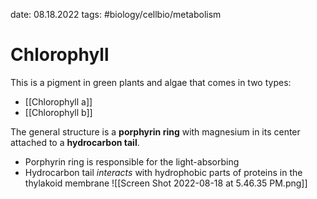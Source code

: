 date: 08.18.2022
tags:   #biology/cellbio/metabolism 
# Chlorophyll
This is a pigment in green plants and algae that comes in two types:
- [[Chlorophyll a]]
- [[Chlorophyll b]]

The general structure is a **porphyrin ring** with magnesium in its center attached to a **hydrocarbon tail**.
- Porphyrin ring is responsible for the light-absorbing
- Hydrocarbon tail *interacts* with hydrophobic parts of proteins in the thylakoid membrane
![[Screen Shot 2022-08-18 at 5.46.35 PM.png]]